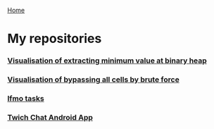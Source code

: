 [Home](https://dimastoyanov.github.io)
# My repositories


### [Visualisation of extracting minimum value at binary heap](visualizer.html)
### [Visualisation of bypassing all cells by brute force](https://dimastoyanov.github.io/KnightTour)
### [Ifmo tasks](https://dimastoyanov.github.io/Ifmo-code)
### [Twich Chat Android App](https://dimastoyanov.github.io/Twitch-Chat)
